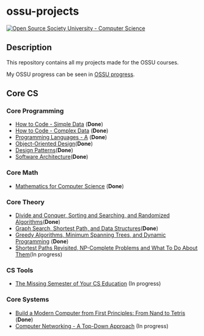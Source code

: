 # ossu-projects 

[![Open Source Society University - Computer Science](https://img.shields.io/badge/OSSU-computer--science-blue.svg)](https://github.com/ossu/computer-science)

## Description

This repository contains all my projects made for the OSSU courses.

My OSSU progress can be seen in [OSSU progress](https://trello.com/b/DIZv8gOk/ossu-progress).

## Core CS

### Core Programming

* [How to Code - Simple Data](https://github.com/gpm22/ossu-projects/tree/main/How%20to%20Code%20Simple%20Data) (**Done**)
* [How to Code - Complex Data](https://github.com/gpm22/ossu-projects/tree/main/How%20to%20Code%20Complex%20Data) (**Done**)
* [Programming Languages - A](https://github.com/gpm22/ossu-projects/tree/main/Programming%20Languages/A) (**Done**)
* [Object-Oriented Design](https://github.com/gpm22/ossu-projects/tree/main/Object-Oriented%20Design)(**Done**)
* [Design Patterns](https://github.com/gpm22/ossu-projects/tree/main/Design%20Patterns)(**Done**)
* [Software Architecture](https://github.com/gpm22/ossu-projects/tree/main/Software%20Architecture)(**Done**)

### Core Math

* [Mathematics for Computer Science](https://github.com/gpm22/ossu-projects/tree/main/Mathematics%20for%20Computer%20Science) (**Done**)

### Core Theory

* [Divide and Conquer, Sorting and Searching, and Randomized Algorithms](https://github.com/gpm22/ossu-projects/tree/main/Divide%20and%20Conquer%2C%20Sorting%20and%20Searching%2C%20and%20Randomized%20Algorithms)(**Done**)
* [Graph Search, Shortest Path, and Data Structures](https://github.com/gpm22/ossu-projects/tree/main/Graph%20Search%2C%20Shortest%20Paths%2C%20and%20Data%20Structures)(**Done**)
* [Greedy Algorithms, Minimum Spanning Trees, and Dynamic Programming](https://github.com/gpm22/ossu-projects/tree/main/Greedy%20Algorithms%2C%20Minimum%20Spanning%20Trees%2C%20and%20Dynamic%20Programming) (**Done**)
* [Shortest Paths Revisited, NP-Complete Problems and What To Do About Them](https://github.com/gpm22/ossu-projects/tree/main/Shortest%20Paths%20Revisited%2C%20NP-Complete%20Problems%20and%20What%20To%20Do%20About%20Them)(In progress)

### CS Tools

* [The Missing Semester of Your CS Education](https://github.com/gpm22/ossu-projects/tree/main/Missing%20CS%20Semester) (In progress)

### Core Systems

* [Build a Modern Computer from First Principles: From Nand to Tetris](https://github.com/gpm22/ossu-projects/tree/main/Nand2Tetris) (**Done**)
* [Computer Networking - A Top-Down Approach](https://github.com/gpm22/ossu-projects/tree/main/Computer%20Networking%20-%20A%20Top-Down%20Approach) (In progress)

